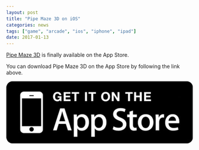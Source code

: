 ```yaml
---
layout: post
title: "Pipe Maze 3D on iOS"
categories: news
tags: ["game", "arcade", "ios", "iphone", "ipad"]
date: 2017-01-13
---
```


<a href="/games/pipe-maze-3d">Pipe Maze 3D</a> is finally available on the App Store.

You can download Pipe Maze 3D on the App Store by following the link above.

<a href="https://itunes.apple.com/us/app/pipe-maze-3d/id1257590197">
	<img src="/images/appstore_get_it.jpg" alt="Available on the App Store" />
</a>
